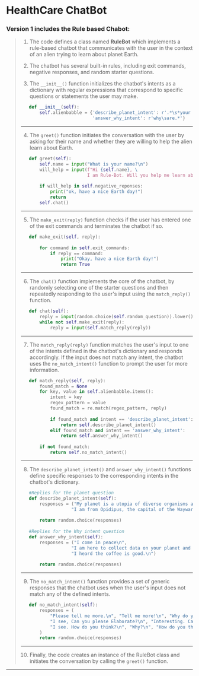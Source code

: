 # HealthCare ChatBot

### Version 1 includes the Rule based Chabot:


> 1. The code defines a class named **RuleBot** which implements a rule-based chatbot that communicates with the user in the context of an alien trying to learn about planet Earth.
>
> 2. The chatbot has several built-in rules, including exit commands, negative responses, and random starter questions.
> 
> 3. The `__init__()` function initializes the chatbot's intents as a dictionary with regular expressions that correspond to specific questions or statements the user may make.
>```python
>    def __init__(self):
>        self.alienbabble = {'describe_planet_intent': r'.*\s*your planet.*',
>                            'answer_why_intent': r'why\sare.*'}
>``` 
>***
> 4. The `greet()` function initiates the conversation with the user by asking for their name and whether they are willing to help the alien learn about Earth.
>```python
>    def greet(self):
>        self.name = input("What is your name?\n")
>        will_help = input(f"Hi {self.name}, \
>                          I am Rule-Bot. Will you help me learn about your planet?\n")
>        
>        if will_help in self.negative_reponses:
>            print("ok, have a nice Earth day!")
>            return 
>        self.chat()
>```
>***
> 5. The `make_exit(reply)` function checks if the user has entered one of the exit commands and terminates the chatbot if so.
> ```python
>    def make_exit(self, reply):
>        
>        for command in self.exit_commands:
>            if reply == command:
>                print("Okay, have a nice Earth day!")
>                return True
>```
>***
> 6. The `chat()` function implements the core of the chatbot, by randomly selecting one of the starter questions and then repeatedly responding to the user's input using the `match_reply()` function.
> ```python
>    def chat(self):
>        reply = input(random.choice(self.random_question)).lower()
>        while not self.make_exit(reply):
>            reply = input(self.match_reply(reply))
>```
>***
> 7. The `match_reply(reply)` function matches the user's input to one of the intents defined in the chatbot's dictionary and responds accordingly. If the input does not match any intent, the chatbot uses the `no_match_intent()` function to prompt the user for more information.
> ```python
>    def match_reply(self, reply):
>        found_match = None
>        for key, value in self.alienbabble.items():
>            intent = key
>            regex_pattern = value
>            found_match = re.match(regex_pattern, reply)
>            
>            if found_match and intent == 'describe_planet_intent':
>                return self.describe_planet_intent()
>            elif found_match and intent == 'answer_why_intent':
>                return self.answer_why_intent()
>        
>        if not found_match:
>            return self.no_match_intent()
>```
>***
> 8. The `describe_planet_intent()` and `answer_why_intent()` functions define specific responses to the corresponding intents in the chatbot's dictionary.
> ```python
>    #Replies for the planet question
>    def describe_planet_intent(self):
>        responses = ("My planet is a utopia of diverse organisms and species.\n",
>                    "I am from Opidipus, the capital of the Wayward Galaxies.\n")
>        
>        return random.choice(responses)
>    
>    #Replies for the Why intent question
>    def answer_why_intent(self):
>        responses = ("I come in peace\n",
>                    "I am here to collect data on your planet and its inhabitants\n",
>                    "I heard the coffee is good.\n")
>        
>        return random.choice(responses)
>```
>***
> 9. The `no_match_intent()` function provides a set of generic responses that the chatbot uses when the user's input does not match any of the defined intents.
>```python
>    def no_match_intent(self):
>        responses = (
>            "Please tell me more.\n", "Tell me more!\n", "Why do you say that?\n",
>            "I see, Can you please Elaborate?\n", "Interesting. Can you tell me more about that?\n",
>            "I see. How do you think?\n", "Why?\n", "How do you think I feel when you say that?\n",
>        )
>        return random.choice(responses) 
>```
>***
> 10. Finally, the code creates an instance of the RuleBot class and initiates the conversation by calling the `greet()` function.
***
